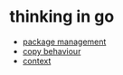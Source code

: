 # thinking in go

- [package management](https://github.com/gaoxinge/something/tree/master/learn%20go/thinking%20in%20go/package%20management)
- [copy behaviour](https://github.com/gaoxinge/something/tree/master/learn%20go/thinking%20in%20go/copy%20behaviour)
- [context](https://github.com/gaoxinge/something/tree/master/learn%20go/thinking%20in%20go/context)